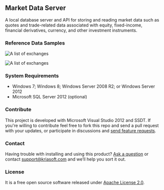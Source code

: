 ## Market Data Server

A local database server and API for storing and reading market data such as quotes and trade-related data associated with equity, fixed-income, financial derivatives, currency, and other investment instruments.

### Reference Data Samples

![A list of exchanges](https://github.com/kriasoft/market-data/blob/master/img/exchange.png)

![A list of exchanges](https://github.com/kriasoft/market-data/blob/master/img/security.png)

### System Requirements

 - Windows 7; Windows 8; Windows Server 2008 R2; or Windows Server 2012
 - Microsoft SQL Server 2012 (optional)

### Contribute

This project is developed with Microsoft Visual Studio 2012 and SSDT. If you're willing to contribute feel free to fork this repo and send a pull request with your updates, or participate in discussions and [send feature requests](https://github.com/kriasoft/market-data/issues/new?labels=enhancement).

### Contact

Having trouble with installing and using this product? [Ask a question](https://github.com/kriasoft/market-data/issues/new?labels=question) or contact support@kriasoft.com and we’ll help you sort it out.

### License

It is a free open source software released under [Apache License 2.0](https://github.com/kriasoft/market-data/blob/master/LICENSE.txt).